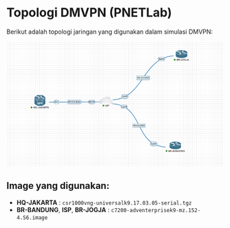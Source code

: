 # Topologi DMVPN (PNETLab)

Berikut adalah topologi jaringan yang digunakan dalam simulasi DMVPN:

![Topologi Jaringan](dmvpn_ikev2_ca-server_phase-3.png)

## Image yang digunakan:

- **HQ-JAKARTA** : `csr1000vng-universalk9.17.03.05-serial.tgz`
- **BR-BANDUNG**, **ISP**, **BR-JOGJA** : `c7200-adventerprisek9-mz.152-4.S6.image`
